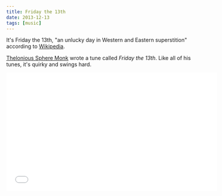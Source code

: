 ```yaml
---
title: Friday the 13th
date: 2013-12-13
tags: [music]
---
```


It's Friday the 13th, "an unlucky day in Western and Eastern superstition" according to [Wikipedia][3674-001]. 

[Thelonious Sphere Monk][3674-002] wrote a tune called *Friday the 13th*. Like all of his tunes, it's quirky and swings hard. 

<div class="fitvids">
    <iframe width="560" height="315" src="//www.youtube.com/embed/NT9xGJvW13c?rel=0" frameborder="0" allowfullscreen></iframe>
</div>


[3674-001]: http://en.wikipedia.org/wiki/Friday_the_13th
[3674-002]: http://en.wikipedia.org/wiki/Thelonious_Sphere_Monk
